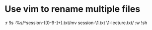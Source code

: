 # Use vim to rename multiple files

:r !ls
:%s/^session-\([0-9-]\+\).txt/mv session-\1.txt \1-lecture.txt/
:w !sh
